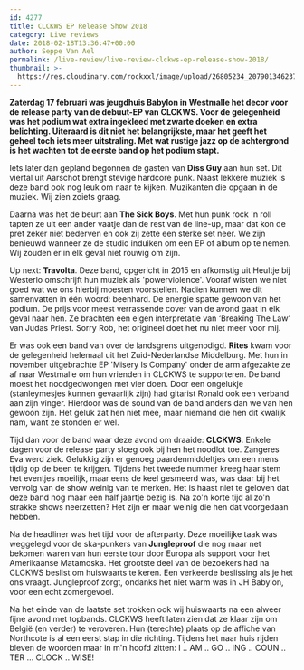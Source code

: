 ```yaml
---
id: 4277
title: CLCKWS EP Release Show 2018
category: Live reviews
date: 2018-02-18T13:36:47+00:00
author: Seppe Van Ael
permalink: /live-review/live-review-clckws-ep-release-show-2018/
thumbnail: >-
  https://res.cloudinary.com/rockxxl/image/upload/26805234_2079013462374402_7258324155669346647_n.jpg
---
```

**Zaterdag 17 februari was jeugdhuis Babylon in Westmalle het decor voor de release party van de debuut-EP van CLCKWS. Voor de gelegenheid was het podium wat extra ingekleed met zwarte doeken en extra belichting. Uiteraard is dit niet het belangrijkste, maar het geeft het geheel toch iets meer uitstraling. Met wat rustige jazz op de achtergrond is het wachten tot de eerste band op het podium stapt.**

Iets later dan gepland begonnen de gasten van **Diss Guy** aan hun set. Dit viertal uit Aarschot brengt stevige hardcore punk. Naast lekkere muziek is deze band ook nog leuk om naar te kijken. Muzikanten die opgaan in de muziek. Wij zien zoiets graag.

Daarna was het de beurt aan **The Sick Boys**. Met hun punk rock 'n roll tapten ze uit een ander vaatje dan de rest van de line-up, maar dat kon de pret zeker niet bederven en ook zij zette een sterke set neer. We zijn benieuwd wanneer ze de studio induiken om een EP of album op te nemen. Wij zouden er in elk geval niet rouwig om zijn.

Up next: **Travolta**. Deze band, opgericht in 2015 en afkomstig uit Heultje bij Westerlo omschrijft hun muziek als 'powerviolence'. Vooraf wisten we niet goed wat we ons hierbij moesten voorstellen. Nadien kunnen we dit samenvatten in één woord: beenhard. De energie spatte gewoon van het podium. De prijs voor meest verrassende cover van de avond gaat in elk geval naar hen. Ze brachten een eigen interpretatie van ‘Breaking The Law’ van Judas Priest. Sorry Rob, het origineel doet het nu niet meer voor mij.

Er was ook een band van over de landsgrens uitgenodigd. **Rites** kwam voor de gelegenheid helemaal uit het Zuid-Nederlandse Middelburg. Met hun in november uitgebrachte EP 'Misery Is Company' onder de arm afgezakte ze af naar Westmalle om hun vrienden in CLCKWS te supporteren. De band moest het noodgedwongen met vier doen. Door een ongelukje (stanleymesjes kunnen gevaarlijk zijn) had gitarist Ronald ook een verband aan zijn vinger. Hierdoor was de sound van de band anders dan we van hen gewoon zijn. Het geluk zat hen niet mee, maar niemand die hen dit kwalijk nam, want ze stonden er wel.

Tijd dan voor de band waar deze avond om draaide: **CLCKWS**. Enkele dagen voor de release party sloeg ook bij hen het noodlot toe. Zangeres Eva werd ziek. Gelukkig zijn er genoeg paardenmiddeltjes om een mens tijdig op de been te krijgen. Tijdens het tweede nummer kreeg haar stem het eventjes moeilijk, maar eens de keel gesmeerd was, was daar bij het vervolg van de show weinig van te merken. Het is haast niet te geloven dat deze band nog maar een half jaartje bezig is. Na zo'n korte tijd al zo'n strakke shows neerzetten? Het zijn er maar weinig die hen dat voorgedaan hebben.

Na de headliner was het tijd voor de afterparty. Deze moeilijke taak was weggelegd voor de ska-punkers van **Jungleproof** die nog maar net bekomen waren van hun eerste tour door Europa als support voor het Amerikaanse Matamoska. Het grootste deel van de bezoekers had na CLCKWS beslist om huiswaarts te keren. Een verkeerde beslissing als je het ons vraagt. Jungleproof zorgt, ondanks het niet warm was in JH Babylon, voor een echt zomergevoel.

Na het einde van de laatste set trokken ook wij huiswaarts na een alweer fijne avond met topbands. CLCKWS heeft laten zien dat ze klaar zijn om België (en verder) te veroveren. Hun (terechte) plaats op de affiche van Northcote is al een eerst stap in die richting. Tijdens het naar huis rijden bleven de woorden maar in m'n hoofd zitten: I .. AM .. GO .. ING .. COUN .. TER &#8230; CLOCK .. WISE!